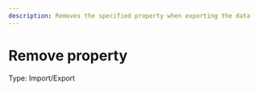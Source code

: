 ```yaml
---
description: Removes the specified property when exporting the data
---
```


# Remove property

Type: Import/Export
